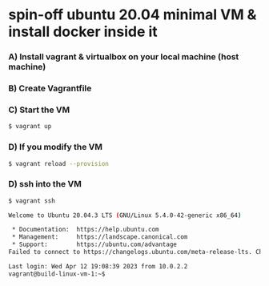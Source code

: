 # spin-off ubuntu 20.04 minimal VM & install docker inside it

### A) Install vagrant & virtualbox on your local machine (host machine)

### B) Create Vagrantfile

### C) Start the VM
```bash
$ vagrant up 

```

### D) If you modify the VM
```bash
$ vagrant reload --provision

```

### D) ssh into the VM
```bash
$ vagrant ssh

```

```bash
Welcome to Ubuntu 20.04.3 LTS (GNU/Linux 5.4.0-42-generic x86_64)

 * Documentation:  https://help.ubuntu.com
 * Management:     https://landscape.canonical.com
 * Support:        https://ubuntu.com/advantage
Failed to connect to https://changelogs.ubuntu.com/meta-release-lts. Check your Internet connection or proxy settings

Last login: Wed Apr 12 19:08:39 2023 from 10.0.2.2
vagrant@build-linux-vm-1:~$

```
